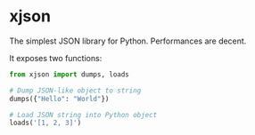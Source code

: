 # xjson

The simplest JSON library for Python. Performances are decent.

It exposes two functions:

```python
from xjson import dumps, loads

# Dump JSON-like object to string
dumps({"Hello": "World"})

# Load JSON string into Python object
loads('[1, 2, 3]')
```
